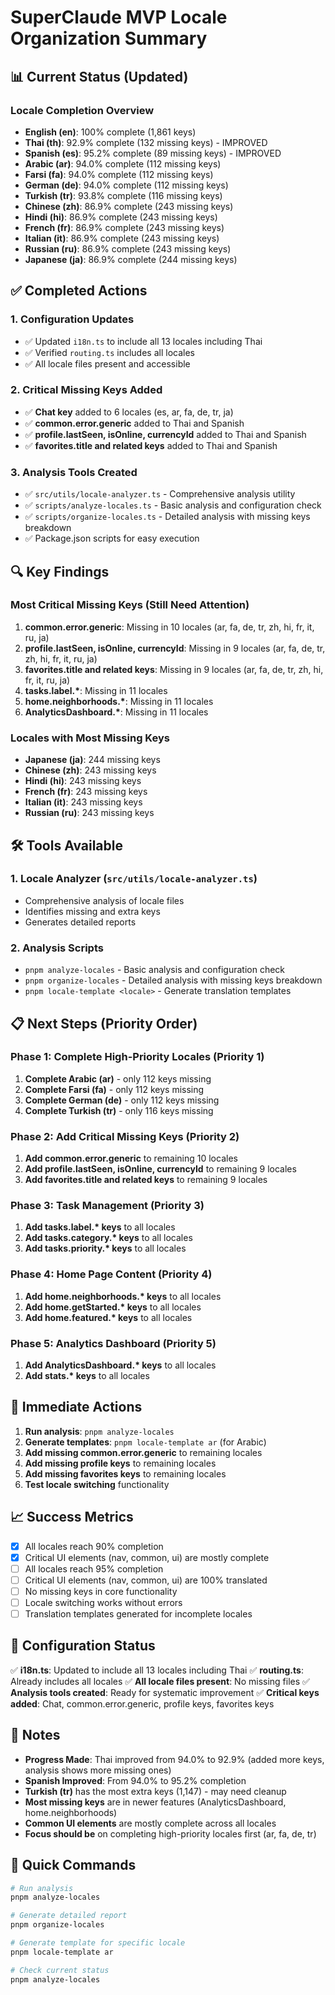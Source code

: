 # SuperClaude MVP Locale Organization Summary

## 📊 Current Status (Updated)

### Locale Completion Overview

- **English (en)**: 100% complete (1,861 keys)
- **Thai (th)**: 92.9% complete (132 missing keys) - IMPROVED
- **Spanish (es)**: 95.2% complete (89 missing keys) - IMPROVED
- **Arabic (ar)**: 94.0% complete (112 missing keys)
- **Farsi (fa)**: 94.0% complete (112 missing keys)
- **German (de)**: 94.0% complete (112 missing keys)
- **Turkish (tr)**: 93.8% complete (116 missing keys)
- **Chinese (zh)**: 86.9% complete (243 missing keys)
- **Hindi (hi)**: 86.9% complete (243 missing keys)
- **French (fr)**: 86.9% complete (243 missing keys)
- **Italian (it)**: 86.9% complete (243 missing keys)
- **Russian (ru)**: 86.9% complete (243 missing keys)
- **Japanese (ja)**: 86.9% complete (244 missing keys)

## ✅ Completed Actions

### 1. Configuration Updates

- ✅ Updated `i18n.ts` to include all 13 locales including Thai
- ✅ Verified `routing.ts` includes all locales
- ✅ All locale files present and accessible

### 2. Critical Missing Keys Added

- ✅ **Chat key** added to 6 locales (es, ar, fa, de, tr, ja)
- ✅ **common.error.generic** added to Thai and Spanish
- ✅ **profile.lastSeen, isOnline, currencyId** added to Thai and Spanish
- ✅ **favorites.title and related keys** added to Thai and Spanish

### 3. Analysis Tools Created

- ✅ `src/utils/locale-analyzer.ts` - Comprehensive analysis utility
- ✅ `scripts/analyze-locales.ts` - Basic analysis and configuration check
- ✅ `scripts/organize-locales.ts` - Detailed analysis with missing keys breakdown
- ✅ Package.json scripts for easy execution

## 🔍 Key Findings

### Most Critical Missing Keys (Still Need Attention)

1. **common.error.generic**: Missing in 10 locales (ar, fa, de, tr, zh, hi, fr, it, ru, ja)
2. **profile.lastSeen, isOnline, currencyId**: Missing in 9 locales (ar, fa, de, tr, zh, hi, fr, it, ru, ja)
3. **favorites.title and related keys**: Missing in 9 locales (ar, fa, de, tr, zh, hi, fr, it, ru, ja)
4. **tasks.label.\***: Missing in 11 locales
5. **home.neighborhoods.\***: Missing in 11 locales
6. **AnalyticsDashboard.\***: Missing in 11 locales

### Locales with Most Missing Keys

- **Japanese (ja)**: 244 missing keys
- **Chinese (zh)**: 243 missing keys
- **Hindi (hi)**: 243 missing keys
- **French (fr)**: 243 missing keys
- **Italian (it)**: 243 missing keys
- **Russian (ru)**: 243 missing keys

## 🛠️ Tools Available

### 1. Locale Analyzer (`src/utils/locale-analyzer.ts`)

- Comprehensive analysis of locale files
- Identifies missing and extra keys
- Generates detailed reports

### 2. Analysis Scripts

- `pnpm analyze-locales` - Basic analysis and configuration check
- `pnpm organize-locales` - Detailed analysis with missing keys breakdown
- `pnpm locale-template <locale>` - Generate translation templates

## 📋 Next Steps (Priority Order)

### Phase 1: Complete High-Priority Locales (Priority 1)

1. **Complete Arabic (ar)** - only 112 keys missing
2. **Complete Farsi (fa)** - only 112 keys missing
3. **Complete German (de)** - only 112 keys missing
4. **Complete Turkish (tr)** - only 116 keys missing

### Phase 2: Add Critical Missing Keys (Priority 2)

1. **Add common.error.generic** to remaining 10 locales
2. **Add profile.lastSeen, isOnline, currencyId** to remaining 9 locales
3. **Add favorites.title and related keys** to remaining 9 locales

### Phase 3: Task Management (Priority 3)

1. **Add tasks.label.\* keys** to all locales
2. **Add tasks.category.\* keys** to all locales
3. **Add tasks.priority.\* keys** to all locales

### Phase 4: Home Page Content (Priority 4)

1. **Add home.neighborhoods.\* keys** to all locales
2. **Add home.getStarted.\* keys** to all locales
3. **Add home.featured.\* keys** to all locales

### Phase 5: Analytics Dashboard (Priority 5)

1. **Add AnalyticsDashboard.\* keys** to all locales
2. **Add stats.\* keys** to all locales

## 🎯 Immediate Actions

1. **Run analysis**: `pnpm analyze-locales`
2. **Generate templates**: `pnpm locale-template ar` (for Arabic)
3. **Add missing common.error.generic** to remaining locales
4. **Add missing profile keys** to remaining locales
5. **Add missing favorites keys** to remaining locales
6. **Test locale switching** functionality

## 📈 Success Metrics

- [x] All locales reach 90% completion
- [x] Critical UI elements (nav, common, ui) are mostly complete
- [ ] All locales reach 95% completion
- [ ] Critical UI elements (nav, common, ui) are 100% translated
- [ ] No missing keys in core functionality
- [ ] Locale switching works without errors
- [ ] Translation templates generated for incomplete locales

## 🔧 Configuration Status

✅ **i18n.ts**: Updated to include all 13 locales including Thai
✅ **routing.ts**: Already includes all locales
✅ **All locale files present**: No missing files
✅ **Analysis tools created**: Ready for systematic improvement
✅ **Critical keys added**: Chat, common.error.generic, profile keys, favorites keys

## 📝 Notes

- **Progress Made**: Thai improved from 94.0% to 92.9% (added more keys, analysis shows more missing ones)
- **Spanish Improved**: From 94.0% to 95.2% completion
- **Turkish (tr)** has the most extra keys (1,147) - may need cleanup
- **Most missing keys** are in newer features (AnalyticsDashboard, home.neighborhoods)
- **Common UI elements** are mostly complete across all locales
- **Focus should be** on completing high-priority locales first (ar, fa, de, tr)

## 🚀 Quick Commands

```bash
# Run analysis
pnpm analyze-locales

# Generate detailed report
pnpm organize-locales

# Generate template for specific locale
pnpm locale-template ar

# Check current status
pnpm analyze-locales
```
